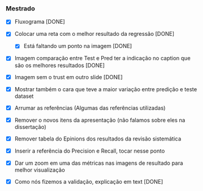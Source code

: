 ### Mestrado

- [x] Fluxograma [DONE]
- [x] Colocar uma reta com o melhor resultado da regressão [DONE]
   
   - [x] Está faltando um ponto na imagem [DONE]

- [x] Imagem comparação entre Test e Pred ter a indicação no caption que são os melhores resultados [DONE]
- [x] Imagem sem o trust em outro slide [DONE]
- [x] Mostrar também o cara que teve a maior variação entre predição e teste dataset
- [x] Arrumar as referências (Algumas das referências utilizadas)
- [x] Remover o novos itens da apresentação (não falamos sobre eles na dissertação)
- [x] Remover tabela do Epinions dos resultados da revisão sistemática
- [x] Inserir a referência do Precision e Recall, tocar nesse ponto
- [x] Dar um zoom em uma das métricas nas imagens de resultado para melhor visualização
- [x] Como nós fizemos a validação, explicação em text [DONE]
